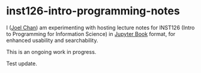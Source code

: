 # inst126-intro-programming-notes

I ([Joel Chan](http://joelchan.me/)) am experimenting with hosting lecture notes for INST126 (Intro to Programming for Information Science) in [Jupyter Book](https://jupyterbook.org) format, for enhanced usability and searchability. 

This is an ongoing work in progress. 

Test update.